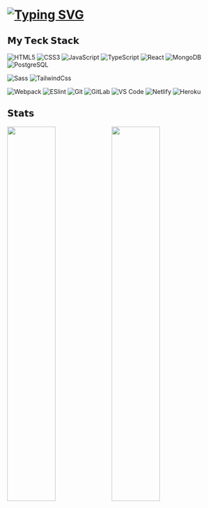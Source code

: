 # [![Typing SVG](https://readme-typing-svg.herokuapp.com?color=F7F7F7&width=600&height=75&lines=Hi+there+%F0%9F%91%8B+my+name+is+Alonzo!;%F0%9F%91%AF+I%E2%80%99m+looking+to+collaborate+on+Web3+or+Electron!;%F0%9F%92%AC+Ask+me+about+anything+React.JS+and+Electron.JS;%F0%9F%93%AB+How+to+reach+me%3A+alonzoa2015%40gmail.com;%E2%9A%A1+Fun+fact%3A+Modding+anything+Arma+is+pretty+cool+%F0%9F%A4%B7)](https://git.io/typing-svg)

## 𝗠𝘆 𝗧𝗲𝗰𝗸 𝗦𝘁𝗮𝗰𝗸

![HTML5](https://img.shields.io/badge/-HTML5-%23E44D27?style=flat-square&logo=html5&logoColor=ffffff)
![CSS3](https://img.shields.io/badge/-CSS3-%231572B6?style=flat-square&logo=css3)
![JavaScript](https://img.shields.io/badge/-JavaScript-%23F7DF1C?style=flat-square&logo=javascript&logoColor=000000&labelColor=%23F7DF1C&color=%23FFCE5A)
![TypeScript](https://img.shields.io/badge/-TypeScript-007ACC?style=flat-square&logo=typescript&logoColor=white)
![React](https://img.shields.io/badge/-React-%23282C34?style=flat-square&logo=react)
![MongoDB](https://img.shields.io/badge/-MongoDB-black?style=flat-square&logo=mongodb)
![PostgreSQL](https://img.shields.io/badge/-PostgreSQL-336791?style=flat-square&logo=postgresql)

![Sass](https://img.shields.io/badge/-Sass-%23CC6699?style=flat-square&logo=sass&logoColor=ffffff)
![TailwindCss](https://img.shields.io/badge/-TailwindCss-%231a202c?style=flat-square&logo=tailwind-css)

![Webpack](https://img.shields.io/badge/-Webpack-%232C3A42?style=flat-square&logo=webpack)
![ESlint](https://img.shields.io/badge/-ESLint-%234B32C3?style=flat-square&logo=eslint)
![Git](https://img.shields.io/badge/-Git-%23F05032?style=flat-square&logo=git&logoColor=%23ffffff)
![GitLab](https://img.shields.io/badge/-GitLab-FCA121?style=flat-square&logo=gitlab)
![VS Code](https://img.shields.io/badge/-VSCode-%23007ACC?style=flat-square&logo=visual-studio-code)
![Netlify](https://img.shields.io/badge/-Netlify-%2300C7B7?style=flat-square&logo=netlify&logoColor=ffffff)
![Heroku](https://img.shields.io/badge/-Heroku-430098?style=flat-square&logo=heroku)

## 𝗦𝘁𝗮𝘁𝘀

<img align="left" width="47%" src="https://github-readme-stats.vercel.app/api?username=Anddy123&show_icons=true&theme=dracula"/>

<img align="left" width="47%" src="https://github-readme-stats.vercel.app/api/top-langs/?username=Anddy123&layout=compact"/>

